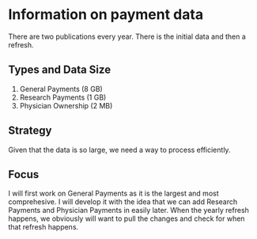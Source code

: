 # Information on payment data
There are two publications every year. There is the initial data and then a refresh.

## Types and Data Size
1. General Payments (8 GB)
2. Research Payments (1 GB)
3. Physician Ownership (2 MB)

## Strategy
Given that the data is so large, we need a way to process efficiently.

## Focus
I will first work on General Payments as it is the largest and most comprehesive. I will develop it with the idea that we can add Research Payments and Physician Payments in easily later. When the yearly refresh happens, we obviously will want to pull the changes and check for when that refresh happens.




